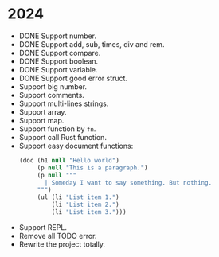 # 2024

- DONE Support number.
- DONE Support add, sub, times, div and rem.
- DONE Support compare.
- DONE Support boolean.
- DONE Support variable.
- DONE Support good error struct.
- Support big number.
- Support comments.
- Support multi-lines strings.
- Support array.
- Support map.
- Support function by `fn`.
- Support call Rust function.
- Support easy document functions:
  ```lisp
  (doc (h1 null "Hello world")
       (p null "This is a paragraph.")
       (p null """
         | Someday I want to say something. But nothing.
       """)
       (ul (li "List item 1.")
           (li "List item 2.")
           (li "List item 3.")))
  ```
- Support REPL.
- Remove all TODO error.
- Rewrite the project totally.